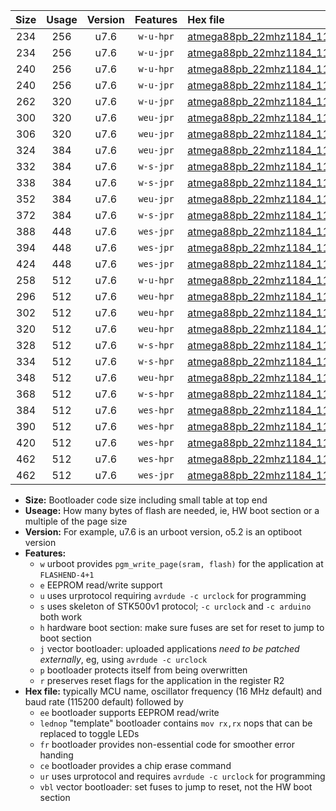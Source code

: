 |Size|Usage|Version|Features|Hex file|
|:-:|:-:|:-:|:-:|:--|
|234|256|u7.6|`w-u-hpr`|[atmega88pb_22mhz1184_115200bps_ur.hex](https://raw.githubusercontent.com/stefanrueger/urboot/main//atmega88pb_22mhz1184_115200bps_ur.hex)|
|234|256|u7.6|`w-u-jpr`|[atmega88pb_22mhz1184_115200bps_ur_vbl.hex](https://raw.githubusercontent.com/stefanrueger/urboot/main//atmega88pb_22mhz1184_115200bps_ur_vbl.hex)|
|240|256|u7.6|`w-u-hpr`|[atmega88pb_22mhz1184_115200bps_lednop_ur.hex](https://raw.githubusercontent.com/stefanrueger/urboot/main//atmega88pb_22mhz1184_115200bps_lednop_ur.hex)|
|240|256|u7.6|`w-u-jpr`|[atmega88pb_22mhz1184_115200bps_lednop_ur_vbl.hex](https://raw.githubusercontent.com/stefanrueger/urboot/main//atmega88pb_22mhz1184_115200bps_lednop_ur_vbl.hex)|
|262|320|u7.6|`w-u-jpr`|[atmega88pb_22mhz1184_115200bps_lednop_fr_ur_vbl.hex](https://raw.githubusercontent.com/stefanrueger/urboot/main//atmega88pb_22mhz1184_115200bps_lednop_fr_ur_vbl.hex)|
|300|320|u7.6|`weu-jpr`|[atmega88pb_22mhz1184_115200bps_ee_ur_vbl.hex](https://raw.githubusercontent.com/stefanrueger/urboot/main//atmega88pb_22mhz1184_115200bps_ee_ur_vbl.hex)|
|306|320|u7.6|`weu-jpr`|[atmega88pb_22mhz1184_115200bps_ee_lednop_ur_vbl.hex](https://raw.githubusercontent.com/stefanrueger/urboot/main//atmega88pb_22mhz1184_115200bps_ee_lednop_ur_vbl.hex)|
|324|384|u7.6|`weu-jpr`|[atmega88pb_22mhz1184_115200bps_ee_lednop_fr_ur_vbl.hex](https://raw.githubusercontent.com/stefanrueger/urboot/main//atmega88pb_22mhz1184_115200bps_ee_lednop_fr_ur_vbl.hex)|
|332|384|u7.6|`w-s-jpr`|[atmega88pb_22mhz1184_115200bps_vbl.hex](https://raw.githubusercontent.com/stefanrueger/urboot/main//atmega88pb_22mhz1184_115200bps_vbl.hex)|
|338|384|u7.6|`w-s-jpr`|[atmega88pb_22mhz1184_115200bps_lednop_vbl.hex](https://raw.githubusercontent.com/stefanrueger/urboot/main//atmega88pb_22mhz1184_115200bps_lednop_vbl.hex)|
|352|384|u7.6|`weu-jpr`|[atmega88pb_22mhz1184_115200bps_ee_lednop_fr_ce_ur_vbl.hex](https://raw.githubusercontent.com/stefanrueger/urboot/main//atmega88pb_22mhz1184_115200bps_ee_lednop_fr_ce_ur_vbl.hex)|
|372|384|u7.6|`w-s-jpr`|[atmega88pb_22mhz1184_115200bps_lednop_fr_vbl.hex](https://raw.githubusercontent.com/stefanrueger/urboot/main//atmega88pb_22mhz1184_115200bps_lednop_fr_vbl.hex)|
|388|448|u7.6|`wes-jpr`|[atmega88pb_22mhz1184_115200bps_ee_vbl.hex](https://raw.githubusercontent.com/stefanrueger/urboot/main//atmega88pb_22mhz1184_115200bps_ee_vbl.hex)|
|394|448|u7.6|`wes-jpr`|[atmega88pb_22mhz1184_115200bps_ee_lednop_vbl.hex](https://raw.githubusercontent.com/stefanrueger/urboot/main//atmega88pb_22mhz1184_115200bps_ee_lednop_vbl.hex)|
|424|448|u7.6|`wes-jpr`|[atmega88pb_22mhz1184_115200bps_ee_lednop_fr_vbl.hex](https://raw.githubusercontent.com/stefanrueger/urboot/main//atmega88pb_22mhz1184_115200bps_ee_lednop_fr_vbl.hex)|
|258|512|u7.6|`w-u-hpr`|[atmega88pb_22mhz1184_115200bps_lednop_fr_ur.hex](https://raw.githubusercontent.com/stefanrueger/urboot/main//atmega88pb_22mhz1184_115200bps_lednop_fr_ur.hex)|
|296|512|u7.6|`weu-hpr`|[atmega88pb_22mhz1184_115200bps_ee_ur.hex](https://raw.githubusercontent.com/stefanrueger/urboot/main//atmega88pb_22mhz1184_115200bps_ee_ur.hex)|
|302|512|u7.6|`weu-hpr`|[atmega88pb_22mhz1184_115200bps_ee_lednop_ur.hex](https://raw.githubusercontent.com/stefanrueger/urboot/main//atmega88pb_22mhz1184_115200bps_ee_lednop_ur.hex)|
|320|512|u7.6|`weu-hpr`|[atmega88pb_22mhz1184_115200bps_ee_lednop_fr_ur.hex](https://raw.githubusercontent.com/stefanrueger/urboot/main//atmega88pb_22mhz1184_115200bps_ee_lednop_fr_ur.hex)|
|328|512|u7.6|`w-s-hpr`|[atmega88pb_22mhz1184_115200bps.hex](https://raw.githubusercontent.com/stefanrueger/urboot/main//atmega88pb_22mhz1184_115200bps.hex)|
|334|512|u7.6|`w-s-hpr`|[atmega88pb_22mhz1184_115200bps_lednop.hex](https://raw.githubusercontent.com/stefanrueger/urboot/main//atmega88pb_22mhz1184_115200bps_lednop.hex)|
|348|512|u7.6|`weu-hpr`|[atmega88pb_22mhz1184_115200bps_ee_lednop_fr_ce_ur.hex](https://raw.githubusercontent.com/stefanrueger/urboot/main//atmega88pb_22mhz1184_115200bps_ee_lednop_fr_ce_ur.hex)|
|368|512|u7.6|`w-s-hpr`|[atmega88pb_22mhz1184_115200bps_lednop_fr.hex](https://raw.githubusercontent.com/stefanrueger/urboot/main//atmega88pb_22mhz1184_115200bps_lednop_fr.hex)|
|384|512|u7.6|`wes-hpr`|[atmega88pb_22mhz1184_115200bps_ee.hex](https://raw.githubusercontent.com/stefanrueger/urboot/main//atmega88pb_22mhz1184_115200bps_ee.hex)|
|390|512|u7.6|`wes-hpr`|[atmega88pb_22mhz1184_115200bps_ee_lednop.hex](https://raw.githubusercontent.com/stefanrueger/urboot/main//atmega88pb_22mhz1184_115200bps_ee_lednop.hex)|
|420|512|u7.6|`wes-hpr`|[atmega88pb_22mhz1184_115200bps_ee_lednop_fr.hex](https://raw.githubusercontent.com/stefanrueger/urboot/main//atmega88pb_22mhz1184_115200bps_ee_lednop_fr.hex)|
|462|512|u7.6|`wes-hpr`|[atmega88pb_22mhz1184_115200bps_ee_lednop_fr_ce.hex](https://raw.githubusercontent.com/stefanrueger/urboot/main//atmega88pb_22mhz1184_115200bps_ee_lednop_fr_ce.hex)|
|462|512|u7.6|`wes-jpr`|[atmega88pb_22mhz1184_115200bps_ee_lednop_fr_ce_vbl.hex](https://raw.githubusercontent.com/stefanrueger/urboot/main//atmega88pb_22mhz1184_115200bps_ee_lednop_fr_ce_vbl.hex)|

- **Size:** Bootloader code size including small table at top end
- **Useage:** How many bytes of flash are needed, ie, HW boot section or a multiple of the page size
- **Version:** For example, u7.6 is an urboot version, o5.2 is an optiboot version
- **Features:**
  + `w` urboot provides `pgm_write_page(sram, flash)` for the application at `FLASHEND-4+1`
  + `e` EEPROM read/write support
  + `u` uses urprotocol requiring `avrdude -c urclock` for programming
  + `s` uses skeleton of STK500v1 protocol; `-c urclock` and `-c arduino` both work
  + `h` hardware boot section: make sure fuses are set for reset to jump to boot section
  + `j` vector bootloader: uploaded applications *need to be patched externally*, eg, using `avrdude -c urclock`
  + `p` bootloader protects itself from being overwritten
  + `r` preserves reset flags for the application in the register R2
- **Hex file:** typically MCU name, oscillator frequency (16 MHz default) and baud rate (115200 default) followed by
  + `ee` bootloader supports EEPROM read/write
  + `lednop` "template" bootloader contains `mov rx,rx` nops that can be replaced to toggle LEDs
  + `fr` bootloader provides non-essential code for smoother error handing
  + `ce` bootloader provides a chip erase command
  + `ur` uses urprotocol and requires `avrdude -c urclock` for programming
  + `vbl` vector bootloader: set fuses to jump to reset, not the HW boot section
